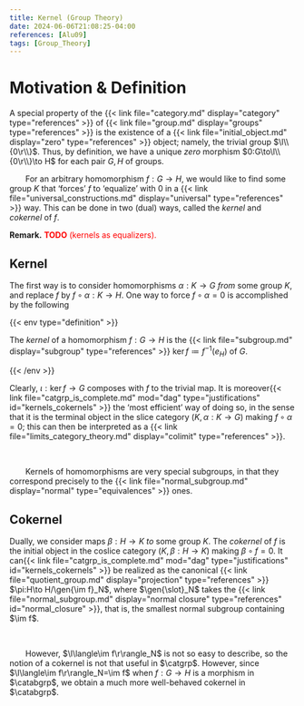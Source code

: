 ```yaml
---
title: Kernel (Group Theory)
date: 2024-06-06T21:08:25-04:00
references: [Alu09]
tags: [Group_Theory]
---
```


# Motivation & Definition

A special property of the {{< link file="category.md" display="category" type="references" >}} of {{< link file="group.md" display="groups" type="references" >}} is the existence of a {{< link file="initial_object.md" display="zero" type="references" >}} object; namely, the trivial group $\l\\{0\r\\}$. Thus, by definition, we have a unique *zero* morphism $0:G\to\l\\{0\r\\}\to H$ for each pair $G,H$ of groups.
<br>

&emsp;&emsp;For an arbitrary homomorphism $f:G\to H$, we would like to find some group $K$ that ‘forces’ $f$ to ‘equalize’ with $0$ in a {{< link file="universal_constructions.md" display="universal" type="references" >}} way. This can be done in two (dual) ways, called the *kernel* and *cokernel* of $f$.

<div class="space"></div>

**Remark.** <span style="color:red">**TODO** (kernels as equalizers).</span>

<div class="space"></div>

## Kernel

The first way is to consider homomorphisms $\alpha:K\to G$ *from* some group $K$, and replace $f$ by $f\circ\alpha:K\to H$. One way to force $f\circ\alpha=0$ is accomplished by the following

{{< env type="definition" >}}

The *kernel* of a homomorphism $f:G\to H$ is the {{< link file="subgroup.md" display="subgroup" type="references" >}} $\ker f\coloneqq f^{-1}(e_H)$ of $G$.

{{< /env >}}

Clearly, $\iota:\ker f\to G$ composes with $f$ to the trivial map. It is moreover{{< link file="catgrp_is_complete.md" mod="dag" type="justifications" id="kernels_cokernels" >}} the ‘most efficient’ way of doing so, in the sense that it is the terminal object in the slice category $(K,\alpha:K\to G)$ making $f\circ\alpha=0$; this can then be interpreted as a  {{< link file="limits_category_theory.md" display="colimit" type="references" >}}.

<br>

&emsp;&emsp;Kernels of homomorphisms are very special subgroups, in that they correspond precisely to the {{< link file="normal_subgroup.md" display="normal" type="equivalences" >}} ones.

<div class="space"></div>

<h2 id="cokernel">Cokernel</h2>

Dually, we consider maps $\beta:H\to K$ *to* some group $K$. The *cokernel* of $f$ is the initial object in the coslice category $(K,\beta:H\to K)$ making $\beta\circ f=0$. It can{{< link file="catgrp_is_complete.md" mod="dag" type="justifications" id="kernels_cokernels" >}} be realized as the canonical {{< link file="quotient_group.md" display="projection" type="references" >}} $\pi:H\to H/\gen{\im f}_N$, where $\gen{\slot}_N$ takes the {{< link file="normal_subgroup.md" display="normal closure" type="references" id="normal_closure" >}}, that is, the smallest normal subgroup containing $\im f$.

<br>

&emsp;&emsp;However, $\l\langle\im f\r\rangle_N$ is not so easy to describe, so the notion of a cokernel is not that useful in $\catgrp$. However, since $\l\langle\im f\r\rangle_N=\im f$ when $f:G\to H$ is a morphism in $\catabgrp$, we obtain a much more well-behaved cokernel in $\catabgrp$.
